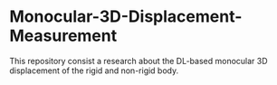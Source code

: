 # Monocular-3D-Displacement-Measurement
This repository consist a research about the DL-based monocular 3D displacement of the rigid and non-rigid body.

